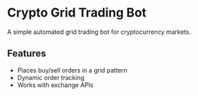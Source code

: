 # Crypto Grid Trading Bot

A simple automated grid trading bot for cryptocurrency markets.

## Features
- Places buy/sell orders in a grid pattern
- Dynamic order tracking
- Works with exchange APIs

